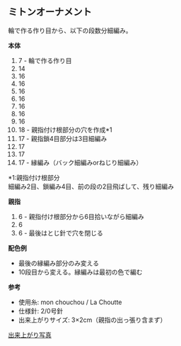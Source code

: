 ミトンオーナメント
---

輪で作る作り目から、以下の段数分細編み。

**本体**
1. 7 - 輪で作る作り目
1. 14
1. 16
1. 16
1. 16
1. 16
1. 16
1. 16
1. 16
1. 18 - 親指付け根部分の穴を作成*1
1. 17 - 親指鎖4目部分は3目細編み
1. 17
1. 17
1. 17 - 縁編み（バック細編みorねじり細編み）

*1:親指付け根部分  
細編み2目、鎖編み4目、前の段の2目飛ばして、残り細編み

**親指**
1. 6 - 親指付け根部分から6目拾いながら細編み
1. 6
1. 6 - 最後はとじ針で穴を閉じる

**配色例**
- 最後の縁編み部分のみ変える
- 10段目から変える。縁編みは最初の色で編む

**参考**
- 使用糸: mon chouchou / La Choutte
- 仕様針: 2/0号針
- 出来上がりサイズ: 3×2cm（親指の出っ張り含まず）

[出来上がり写真](https://www.instagram.com/p/BbQv8WiDDun/?hl=ja&taken-by=_hakononaka_)

